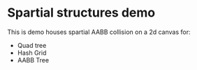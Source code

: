 # Spartial structures demo

 This is demo houses spartial AABB collision on a 2d canvas for:
  - Quad tree
  - Hash Grid
  - AABB Tree
